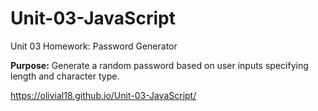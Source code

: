 # Unit-03-JavaScript
Unit 03 Homework: Password Generator

**Purpose:** Generate a random password based on user inputs specifying length and character type.

https://olivial18.github.io/Unit-03-JavaScript/
